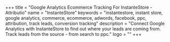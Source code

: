 +++
title = "Google Analytics Ecommerce Tracking For InstanteStore - Attributio"
name = "InstanteStore"
keywords = "instantestore, instant store, google analytics, commerce, ecommerce, adwords, facebook, ppc, attribution, track leads, conversion tracking"
description = "Connect Google Analytics with InstanteStore to find out where your leads are coming from. Track leads from the source - from search to ppc."
logo = ""
+++
